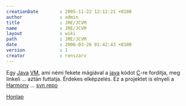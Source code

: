 ```yaml
---
creationDate        : 2005-11-22 12:12:21 +0100 
author              : admin 
title               : JRE/JCVM 
name                : JRE/JCVM 
layout              : wiki 
path                : JRE/JCVM 
date                : 2006-03-26 01:42:43 +0100 
version             : 1 
creator             : renszarv 
---
```

Egy [Java](../java.html) [VM](../Missing.html), ami némi fekete mágiával a [java](../java.html) kódot [C](../C.html)-re forditja, meg linkeli ... aztán futtatja. 
 Érdekes elképzelés. Ez a projektet is elnyeli a [Harmony](../Harmony.html) ... [svn repo](https://svn.apache.org/repos/asf/incubator/harmony/enhanced/trunk/sandbox/contribs/jchevm/jchevm/)

[Honlap](http://jcvm.sourceforge.net)
